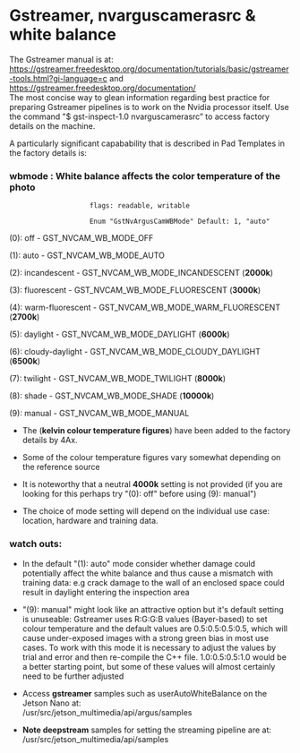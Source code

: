 # Gstreamer, nvarguscamerasrc & white balance

The Gstreamer manual is at: https://gstreamer.freedesktop.org/documentation/tutorials/basic/gstreamer-tools.html?gi-language=c
and https://gstreamer.freedesktop.org/documentation/  
The most concise way to glean information regarding best practice for preparing Gstreamer pipelines is to work on the Nvidia processor itself.
Use the command "$ gst-inspect-1.0 nvarguscamerasrc” to access factory details on the machine. 

A particularly significant capabability that is described in Pad Templates in the factory details is:

### wbmode         : White balance affects the color temperature of the photo

                        flags: readable, writable
                        
                        Enum "GstNvArgusCamWBMode" Default: 1, "auto"

(0): off              - GST_NVCAM_WB_MODE_OFF

(1): auto             - GST_NVCAM_WB_MODE_AUTO

(2): incandescent     - GST_NVCAM_WB_MODE_INCANDESCENT          (__2000k__)

(3): fluorescent      - GST_NVCAM_WB_MODE_FLUORESCENT          (__3000k__)

(4): warm-fluorescent - GST_NVCAM_WB_MODE_WARM_FLUORESCENT      (__2700k__)

(5): daylight         - GST_NVCAM_WB_MODE_DAYLIGHT		          (__6000k__)

(6): cloudy-daylight  - GST_NVCAM_WB_MODE_CLOUDY_DAYLIGHT	      (__6500k__)

(7): twilight         - GST_NVCAM_WB_MODE_TWILIGHT		          (__8000k__)

(8): shade            - GST_NVCAM_WB_MODE_SHADE		              (__10000k__)

(9): manual           - GST_NVCAM_WB_MODE_MANUAL

*  The (__kelvin colour temperature figures__) have been added to the factory details by 4Ax.

*  Some of the colour temperature figures vary somewhat depending on the reference source

*  It is noteworthy that a neutral __4000k__ setting is not provided (if you are looking for this perhaps try "(0): off" before using (9): manual")

*  The choice of mode setting will depend on the individual use case: location, hardware and training data.

### watch outs:

*  In the default "(1): auto" mode consider whether damage could potentially affect the white balance and thus cause a mismatch with training data: e.g crack damage to
the wall of an enclosed space could result in daylight entering the inspection area
   
*  "(9): manual" might look like an attractive option but it's default setting is unuseable: Gstreamer uses R:G:G:B values (Bayer-based) to set colour temperature 
and the default values are 0.5:0.5:0.5:0.5, which will cause under-exposed images with a strong green bias in most use cases. To work with this mode it is necessary
to adjust the values by trial and error and then re-compile the C++ file. 1.0:0.5:0.5:1.0 would be a better starting point, but some of these values will almost
certainly need to be further adjusted

*  Access __gstreamer__ samples such as userAutoWhiteBalance on the Jetson Nano at:   
/usr/src/jetson_multimedia/api/argus/samples

*  __Note deepstream__ samples for setting the streaming pipeline are at:  
/usr/src/jetson_multimedia/api/samples
